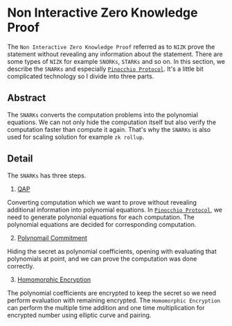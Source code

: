 # Non Interactive Zero Knowledge Proof

The `Non Interactive Zero Knowledge Proof` referred as to `NIZK` prove the statement without revealing any information about the statement. There are some types of `NIZK` for example `SNORKs`, `STARKs` and so on. In this section, we describe the `SNARKs` and especially [`Pinocchio Protocol`](https://eprint.iacr.org/2013/279.pdf). It's a little bit complicated technology so I divide into three parts.

## Abstract

The `SNARKs` converts the computation problems into the polynomial equations. We can not only hide the computation itself but also verify the computation faster than compute it again. That's why the `SNARKs` is also used for scaling solution for example `zk rollup`.

## Detail

The `SNARKs` has three steps.

1. [QAP](qap.md)

Converting computation which we want to prove without revealing additional information into polynomial equations. In [`Pinocchio Protocol`](https://eprint.iacr.org/2013/279.pdf), we need to generate polynonial equations for each computation. The polynomial equations are decided for corresponding computation.

2. [Polynomail Commitment](polynomial_commitment.md)

Hiding the secret as polynomial coefficients, opening with evaluating that polynomials at point, and we can prove the computation was done correctly.

3. [Homomorphic Encryption](homomorphic_encryption.md)

The polynomial coefficients are encrypted to keep the secret so we need perform evaluation with remaining encrypted. The `Homomorphic Encryption` can perform the multiple time addition and one time multiplication for encrypted number using elliptic curve and pairing.

